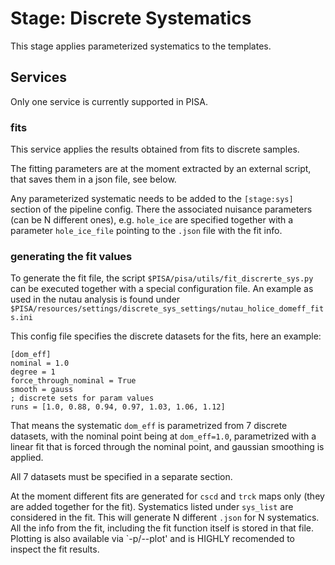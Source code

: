 # Stage: Discrete Systematics

This stage applies parameterized systematics to the templates. 

## Services

Only one service is currently supported in PISA.

### fits

This service applies the results obtained from fits to discrete samples.

The fitting parameters are at the moment extracted by an external
script, that saves them in a json file, see below.

Any parameterized systematic needs to be added to the `[stage:sys]` section of the pipeline config. There the associated nuisance parameters (can be
N different ones), e.g. `hole_ice` are specified together with a parameter
`hole_ice_file` pointing to the `.json` file with the fit info.

### generating the fit values

To generate the fit file, the script `$PISA/pisa/utils/fit_discrerte_sys.py` can
be executed together with a special configuration file. An example as used in
the nutau analysis is found under `$PISA/resources/settings/discrete_sys_settings/nutau_holice_domeff_fits.ini`

This config file specifies the discrete datasets for the fits, here an example:

```
[dom_eff]
nominal = 1.0
degree = 1
force_through_nominal = True
smooth = gauss
; discrete sets for param values
runs = [1.0, 0.88, 0.94, 0.97, 1.03, 1.06, 1.12]
```

That means the systematic `dom_eff` is parametrized from 7 discrete datasets, with the nominal point being at `dom_eff=1.0`, parametrized with a linear fit that is forced through the nominal point, and gaussian smoothing is applied.

All 7 datasets must be specified in a separate section.

At the moment different fits are generated for `cscd` and `trck` maps only (they are added together for the fit). Systematics listed under `sys_list` are considered in the fit. This will generate N different `.json` for N systematics. All the info from the fit, including the fit function itself is stored in that file. Plotting is also available via `-p/--plot' and is HIGHLY recomended to inspect the fit results.
